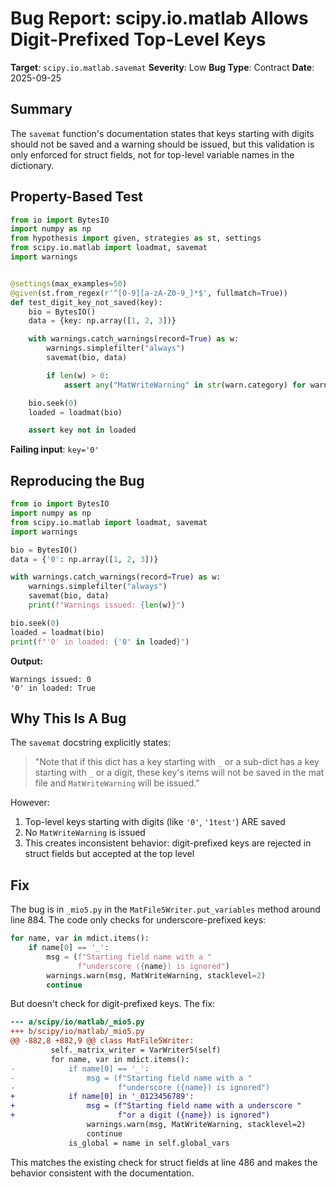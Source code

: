# Bug Report: scipy.io.matlab Allows Digit-Prefixed Top-Level Keys

**Target**: `scipy.io.matlab.savemat`
**Severity**: Low
**Bug Type**: Contract
**Date**: 2025-09-25

## Summary

The `savemat` function's documentation states that keys starting with digits should not be saved and a warning should be issued, but this validation is only enforced for struct fields, not for top-level variable names in the dictionary.

## Property-Based Test

```python
from io import BytesIO
import numpy as np
from hypothesis import given, strategies as st, settings
from scipy.io.matlab import loadmat, savemat
import warnings


@settings(max_examples=50)
@given(st.from_regex(r'^[0-9][a-zA-Z0-9_]*$', fullmatch=True))
def test_digit_key_not_saved(key):
    bio = BytesIO()
    data = {key: np.array([1, 2, 3])}

    with warnings.catch_warnings(record=True) as w:
        warnings.simplefilter("always")
        savemat(bio, data)

        if len(w) > 0:
            assert any("MatWriteWarning" in str(warn.category) for warn in w)

    bio.seek(0)
    loaded = loadmat(bio)

    assert key not in loaded
```

**Failing input**: `key='0'`

## Reproducing the Bug

```python
from io import BytesIO
import numpy as np
from scipy.io.matlab import loadmat, savemat
import warnings

bio = BytesIO()
data = {'0': np.array([1, 2, 3])}

with warnings.catch_warnings(record=True) as w:
    warnings.simplefilter("always")
    savemat(bio, data)
    print(f"Warnings issued: {len(w)}")

bio.seek(0)
loaded = loadmat(bio)
print(f"'0' in loaded: {'0' in loaded}")
```

**Output:**
```
Warnings issued: 0
'0' in loaded: True
```

## Why This Is A Bug

The `savemat` docstring explicitly states:

> "Note that if this dict has a key starting with `_` or a sub-dict has a key starting with `_` or a digit, these key's items will not be saved in the mat file and `MatWriteWarning` will be issued."

However:
1. Top-level keys starting with digits (like `'0'`, `'1test'`) ARE saved
2. No `MatWriteWarning` is issued
3. This creates inconsistent behavior: digit-prefixed keys are rejected in struct fields but accepted at the top level

## Fix

The bug is in `_mio5.py` in the `MatFile5Writer.put_variables` method around line 884. The code only checks for underscore-prefixed keys:

```python
for name, var in mdict.items():
    if name[0] == '_':
        msg = (f"Starting field name with a "
               f"underscore ({name}) is ignored")
        warnings.warn(msg, MatWriteWarning, stacklevel=2)
        continue
```

But doesn't check for digit-prefixed keys. The fix:

```diff
--- a/scipy/io/matlab/_mio5.py
+++ b/scipy/io/matlab/_mio5.py
@@ -882,8 +882,9 @@ class MatFile5Writer:
         self._matrix_writer = VarWriter5(self)
         for name, var in mdict.items():
-            if name[0] == '_':
-                msg = (f"Starting field name with a "
-                       f"underscore ({name}) is ignored")
+            if name[0] in '_0123456789':
+                msg = (f"Starting field name with a underscore "
+                       f"or a digit ({name}) is ignored")
                 warnings.warn(msg, MatWriteWarning, stacklevel=2)
                 continue
             is_global = name in self.global_vars
```

This matches the existing check for struct fields at line 486 and makes the behavior consistent with the documentation.